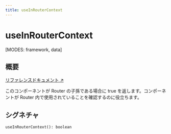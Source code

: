 ```yaml
---
title: useInRouterContext
---
```


# useInRouterContext

[MODES: framework, data]

## 概要

[リファレンスドキュメント ↗](https://api.reactrouter.com/v7/functions/react_router.useInRouterContext.html)

このコンポーネントが Router の子孫である場合に true を返します。コンポーネントが Router 内で使用されていることを確認するのに役立ちます。

## シグネチャ

```tsx
useInRouterContext(): boolean
```

